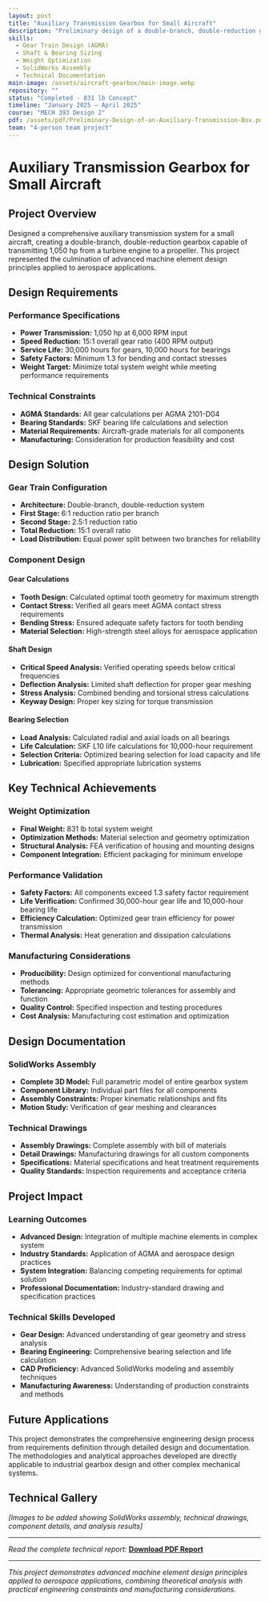 ```yaml
---
layout: post
title: "Auxiliary Transmission Gearbox for Small Aircraft"
description: "Preliminary design of a double-branch, double-reduction gearbox transmitting 1,050 hp from turbine to propeller"
skills:
  - Gear Train Design (AGMA)
  - Shaft & Bearing Sizing
  - Weight Optimization
  - SolidWorks Assembly
  - Technical Documentation
main-image: /assets/aircraft-gearbox/main-image.webp
repository: ""
status: "Completed - 831 lb Concept"
timeline: "January 2025 – April 2025"
course: "MECH 393 Design 2"
pdf: /assets/pdf/Preliminary-Design-of-an-Auxiliary-Transmission-Box.pdf
team: "4-person team project"
---
```


# Auxiliary Transmission Gearbox for Small Aircraft

## Project Overview

Designed a comprehensive auxiliary transmission system for a small aircraft, creating a double-branch, double-reduction gearbox capable of transmitting 1,050 hp from a turbine engine to a propeller. This project represented the culmination of advanced machine element design principles applied to aerospace applications.

## Design Requirements

### Performance Specifications
- **Power Transmission:** 1,050 hp at 6,000 RPM input
- **Speed Reduction:** 15:1 overall gear ratio (400 RPM output)
- **Service Life:** 30,000 hours for gears, 10,000 hours for bearings
- **Safety Factors:** Minimum 1.3 for bending and contact stresses
- **Weight Target:** Minimize total system weight while meeting performance requirements

### Technical Constraints
- **AGMA Standards:** All gear calculations per AGMA 2101-D04
- **Bearing Standards:** SKF bearing life calculations and selection
- **Material Requirements:** Aircraft-grade materials for all components
- **Manufacturing:** Consideration for production feasibility and cost

## Design Solution

### Gear Train Configuration
- **Architecture:** Double-branch, double-reduction system
- **First Stage:** 6:1 reduction ratio per branch
- **Second Stage:** 2.5:1 reduction ratio
- **Total Reduction:** 15:1 overall ratio
- **Load Distribution:** Equal power split between two branches for reliability

### Component Design

#### Gear Calculations
- **Tooth Design:** Calculated optimal tooth geometry for maximum strength
- **Contact Stress:** Verified all gears meet AGMA contact stress requirements
- **Bending Stress:** Ensured adequate safety factors for tooth bending
- **Material Selection:** High-strength steel alloys for aerospace application

#### Shaft Design
- **Critical Speed Analysis:** Verified operating speeds below critical frequencies
- **Deflection Analysis:** Limited shaft deflection for proper gear meshing
- **Stress Analysis:** Combined bending and torsional stress calculations
- **Keyway Design:** Proper key sizing for torque transmission

#### Bearing Selection
- **Load Analysis:** Calculated radial and axial loads on all bearings
- **Life Calculation:** SKF L10 life calculations for 10,000-hour requirement
- **Selection Criteria:** Optimized bearing selection for load capacity and life
- **Lubrication:** Specified appropriate lubrication systems

## Key Technical Achievements

### Weight Optimization
- **Final Weight:** 831 lb total system weight
- **Optimization Methods:** Material selection and geometry optimization
- **Structural Analysis:** FEA verification of housing and mounting designs
- **Component Integration:** Efficient packaging for minimum envelope

### Performance Validation
- **Safety Factors:** All components exceed 1.3 safety factor requirement
- **Life Verification:** Confirmed 30,000-hour gear life and 10,000-hour bearing life
- **Efficiency Calculation:** Optimized gear train efficiency for power transmission
- **Thermal Analysis:** Heat generation and dissipation calculations

### Manufacturing Considerations
- **Producibility:** Design optimized for conventional manufacturing methods
- **Tolerancing:** Appropriate geometric tolerances for assembly and function
- **Quality Control:** Specified inspection and testing procedures
- **Cost Analysis:** Manufacturing cost estimation and optimization

## Design Documentation

### SolidWorks Assembly
- **Complete 3D Model:** Full parametric model of entire gearbox system
- **Component Library:** Individual part files for all components
- **Assembly Constraints:** Proper kinematic relationships and fits
- **Motion Study:** Verification of gear meshing and clearances

### Technical Drawings
- **Assembly Drawings:** Complete assembly with bill of materials
- **Detail Drawings:** Manufacturing drawings for all custom components
- **Specifications:** Material specifications and heat treatment requirements
- **Quality Standards:** Inspection requirements and acceptance criteria

## Project Impact

### Learning Outcomes
- **Advanced Design:** Integration of multiple machine elements in complex system
- **Industry Standards:** Application of AGMA and aerospace design practices
- **System Integration:** Balancing competing requirements for optimal solution
- **Professional Documentation:** Industry-standard drawing and specification practices

### Technical Skills Developed
- **Gear Design:** Advanced understanding of gear geometry and stress analysis
- **Bearing Engineering:** Comprehensive bearing selection and life calculation
- **CAD Proficiency:** Advanced SolidWorks modeling and assembly techniques
- **Manufacturing Awareness:** Understanding of production constraints and methods

## Future Applications

This project demonstrates the comprehensive engineering design process from requirements definition through detailed design and documentation. The methodologies and analytical approaches developed are directly applicable to industrial gearbox design and other complex mechanical systems.

## Technical Gallery

*[Images to be added showing SolidWorks assembly, technical drawings, component details, and analysis results]*

---

*Read the complete technical report:* **[Download PDF Report](../assets/pdf/Preliminary-Design-of-an-Auxiliary-Transmission-Box.pdf)**

---

*This project demonstrates advanced machine element design principles applied to aerospace applications, combining theoretical analysis with practical engineering constraints and manufacturing considerations.*
